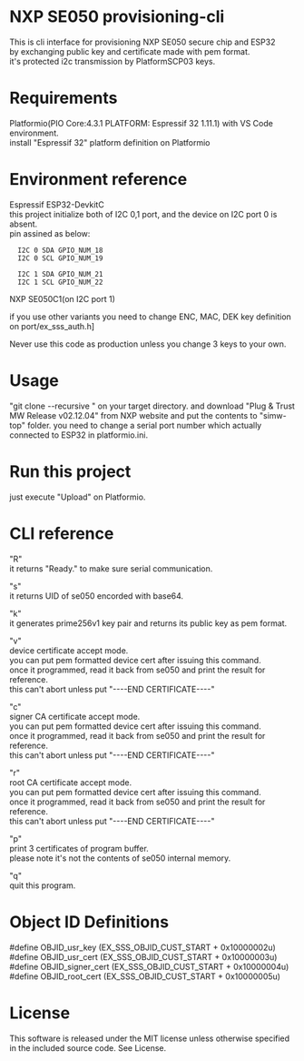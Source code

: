 # NXP SE050 provisioning-cli

This is cli interface for provisioning NXP SE050 secure chip and ESP32  
by exchanging public key and certificate made with pem format.   
it's protected i2c transmission by PlatformSCP03 keys.   

# Requirements

  Platformio(PIO Core:4.3.1 PLATFORM: Espressif 32 1.11.1) with VS Code environment.  
  install "Espressif 32" platform definition on Platformio  

# Environment reference
  
  Espressif ESP32-DevkitC  
  this project initialize both of I2C 0,1 port, and the device on I2C port 0 is absent.  
  pin assined as below:  


      I2C 0 SDA GPIO_NUM_18
      I2C 0 SCL GPIO_NUM_19

      I2C 1 SDA GPIO_NUM_21
      I2C 1 SCL GPIO_NUM_22
          
  NXP SE050C1(on I2C port 1)  

  if you use other variants you need to change ENC, MAC, DEK key definition on port/ex_sss_auth.h]  

  Never use this code as production unless you change 3 keys to your own.  


# Usage

"git clone --recursive " on your target directory. 
and download "Plug & Trust MW Release v02.12.04" from NXP website
and put the contents to "simw-top" folder. 
you need to change a serial port number which actually connected to ESP32 in platformio.ini.  

# Run this project

just execute "Upload" on Platformio.   

# CLI reference

"R"  
it returns "Ready." to make sure serial communication.   

"s"  
it returns UID of se050 encorded with base64.  

"k"  
it generates prime256v1 key pair and returns its public key as pem format.  

"v"  
device certificate accept mode.  
you can put pem formatted device cert after issuing this command.  
once it programmed, read it back from se050 and print the result for reference.  
this can't abort unless put "----END CERTIFICATE----"  

"c"  
signer CA certificate accept mode.  
you can put pem formatted device cert after issuing this command.  
once it programmed, read it back from se050 and print the result for reference.  
this can't abort unless put "----END CERTIFICATE----"  

"r"  
root CA certificate accept mode.  
you can put pem formatted device cert after issuing this command.  
once it programmed, read it back from se050 and print the result for reference.  
this can't abort unless put "----END CERTIFICATE----"  

"p"  
print 3 certificates of program buffer.  
please note it's not the contents of se050 internal memory.  

"q"  
quit this program.  

# Object ID Definitions

#define OBJID_usr_key (EX_SSS_OBJID_CUST_START + 0x10000002u)
#define OBJID_usr_cert (EX_SSS_OBJID_CUST_START + 0x10000003u)
#define OBJID_signer_cert (EX_SSS_OBJID_CUST_START + 0x10000004u)
#define OBJID_root_cert (EX_SSS_OBJID_CUST_START + 0x10000005u)


# License

This software is released under the MIT license unless otherwise specified in the included source code. See License. 
